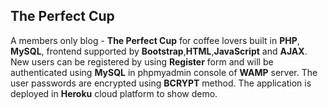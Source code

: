## The Perfect Cup ##

A members only blog - **The Perfect Cup** for coffee lovers built in **PHP**, **MySQL**, frontend supported by **Bootstrap**,**HTML**,**JavaScript** and **AJAX**. New users can be registered by using **Register** form and will be authenticated using **MySQL** in phpmyadmin console of **WAMP** server. The user passwords are encrypted using **BCRYPT** method. The application is deployed in **Heroku** cloud platform to show demo. 
